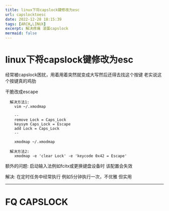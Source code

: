 ```yaml
---
title: linux下将capslock键修改为esc
url: capslocktoesc
date: 2022-12-28 18:15:39
tags: [ARCH,LINUX]
excerpt: 解决疼痛 滚蛋capslock
mermaid: false
---
```


# linux下将capslock键修改为esc

经常被capslock困扰，用着用着突然就变成大写然后还得去找这个按键 老实说这个按键真的鸡肋

干脆改成escape

```plaintext
  解决方法1:
    vim ~/.xmodmap

    --
    remove Lock = Caps_Lock
    keysym Caps_Lock = Escape
    add Lock = Caps_Lock
    --

    xmodmap ~/.xmodmap

  解决方法2:
    xmodmap -e 'clear Lock' -e 'keycode 0x42 = Escape'
```

额外的问题: 启动输入法例如fcitx或更换键盘设备时 该配置会失效

解决: 在定时任务中经常执行 例如5分钟执行一次，不优雅 但实用

---

# FQ CAPSLOCK
